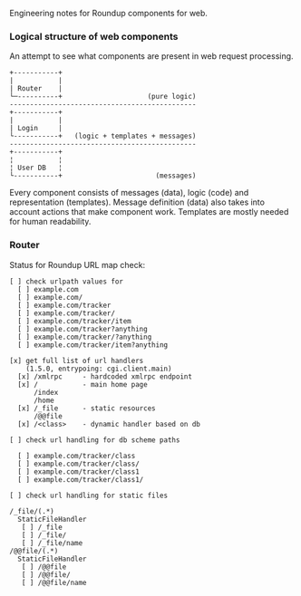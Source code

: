 
Engineering notes for Roundup components for web.


### Logical structure of web components

An attempt to see what components are present in
web request processing.

    +-----------+
    |           |
    | Router    |
    └─----------+                     (pure logic)
    ----------------------------------------------
    +-----------+    
    |           |    
    | Login     |    
    └-----------+   (logic + templates + messages)
    ----------------------------------------------
    +-----------+
    ¦           ¦
    ¦ User DB   ¦
    └-----------+                       (messages)


Every component consists of messages (data), logic
(code) and representation (templates). Message
definition (data) also takes into account actions
that make component work. Templates are mostly
needed for human readability. 


### Router

Status for Roundup URL map check:

    [ ] check urlpath values for
      [ ] example.com
      [ ] example.com/
      [ ] example.com/tracker
      [ ] example.com/tracker/
      [ ] example.com/tracker/item
      [ ] example.com/tracker?anything
      [ ] example.com/tracker/?anything
      [ ] example.com/tracker/item?anything

    [x] get full list of url handlers
        (1.5.0, entrypoing: cgi.client.main)
      [x] /xmlrpc     - hardcoded xmlrpc endpoint
      [x] /           - main home page
          /index
          /home
      [x] /_file      - static resources
          /@@file
      [x] /<class>    - dynamic handler based on db

    [ ] check url handling for db scheme paths

      [ ] example.com/tracker/class
      [ ] example.com/tracker/class/
      [ ] example.com/tracker/class1
      [ ] example.com/tracker/class1/

    [ ] check url handling for static files

    /_file/(.*) 
      StaticFileHandler
       [ ] /_file
       [ ] /_file/
       [ ] /_file/name
    /@@file/(.*)
      StaticFileHandler
       [ ] /@@file
       [ ] /@@file/
       [ ] /@@file/name


